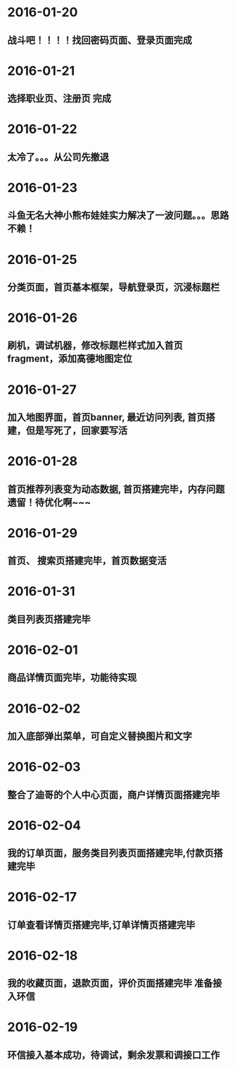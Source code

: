 # 2016-01-20
## 战斗吧！！！！找回密码页面、登录页面完成
# 2016-01-21
## 选择职业页、注册页 完成
# 2016-01-22
## 太冷了。。。从公司先撤退
# 2016-01-23
## 斗鱼无名大神小熊布娃娃实力解决了一波问题。。。思路不赖！
# 2016-01-25
##  分类页面，首页基本框架，导航登录页，沉浸标题栏
# 2016-01-26
##  刷机，调试机器，修改标题栏样式加入首页fragment，添加高德地图定位
# 2016-01-27
##  加入地图界面，首页banner, 最近访问列表, 首页搭建，但是写死了，回家要写活
# 2016-01-28
##  首页推荐列表变为动态数据, 首页搭建完毕，内存问题遗留！待优化啊~~~
# 2016-01-29
## 首页、 搜索页搭建完毕，首页数据变活
# 2016-01-31
## 类目列表页搭建完毕
# 2016-02-01
## 商品详情页面完毕，功能待实现
# 2016-02-02
## 加入底部弹出菜单，可自定义替换图片和文字
# 2016-02-03
## 整合了迪哥的个人中心页面，商户详情页面搭建完毕
# 2016-02-04
## 我的订单页面，服务类目列表页面搭建完毕,付款页搭建完毕
# 2016-02-17
## 订单查看详情页搭建完毕,订单详情页搭建完毕
# 2016-02-18
## 我的收藏页面，退款页面，评价页面搭建完毕 准备接入环信
# 2016-02-19
## 环信接入基本成功，待调试，剩余发票和调接口工作
